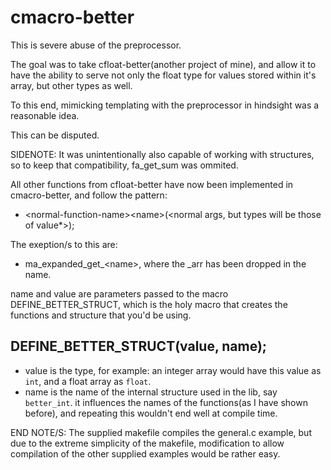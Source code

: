 # cmacro-better

This is severe abuse of the preprocessor.

The goal was to take cfloat-better(another project of mine), and allow it to have the ability to serve not only the float type for values stored within it's array, but other types as well.

To this end, mimicking templating with the preprocessor in hindsight was a reasonable idea.

This can be disputed.

SIDENOTE: It was unintentionally also capable of working with structures, so to keep that compatibility, fa_get_sum was ommited.

All other functions from cfloat-better have now been implemented in cmacro-better, and follow the pattern: 
 - <normal-function-name\><name\>(<normal args, but types will be those of value*\>);

The exeption/s to this are:
  - ma_expanded_get_<name\>, where the _arr has been dropped in the name.

name and value are parameters passed to the macro DEFINE_BETTER_STRUCT, which is the holy macro that creates the functions and structure that you'd be using.

## DEFINE_BETTER_STRUCT(value, name);

 - value is the type, for example: an integer array would have this value as `int`, and a float array as `float`.
 - name is the name of the internal structure used in the lib, say `better_int`. it influences the names of the functions(as I have shown before), and repeating this wouldn't end well at compile time.

END NOTE/S:
  The supplied makefile compiles the general.c example, but due to the extreme simplicity of the makefile, modification to allow compilation of the other supplied examples would be rather easy.
